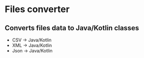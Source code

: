# Files converter

## Converts files data to Java/Kotlin classes

- CSV -> Java/Kotlin
- XML -> Java/Kotlin
- Json -> Java/Kotlin
